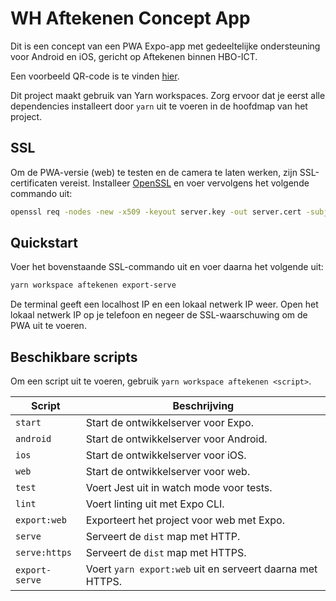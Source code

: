 # WH Aftekenen Concept App
Dit is een concept van een PWA Expo-app met gedeeltelijke ondersteuning voor Android en iOS, gericht op Aftekenen binnen HBO-ICT.

Een voorbeeld QR-code is te vinden [hier](./docs/voorbeeld.md).

Dit project maakt gebruik van Yarn workspaces. Zorg ervoor dat je eerst alle dependencies installeert door `yarn` uit te voeren in de hoofdmap van het project.

## SSL
Om de PWA-versie (web) te testen en de camera te laten werken, zijn SSL-certificaten vereist. Installeer [OpenSSL](https://www.openssl.org/) en voer vervolgens het volgende commando uit:

```bash
openssl req -nodes -new -x509 -keyout server.key -out server.cert -subj "/CN=localhost"
```

## Quickstart
Voer het bovenstaande SSL-commando uit en voer daarna het volgende uit:

```bash
yarn workspace aftekenen export-serve
```

De terminal geeft een localhost IP en een lokaal netwerk IP weer. Open het lokaal netwerk IP op je telefoon en negeer de SSL-waarschuwing om de PWA uit te voeren.

## Beschikbare scripts
Om een script uit te voeren, gebruik `yarn workspace aftekenen <script>`.

| Script          | Beschrijving                                              |
|-----------------|-----------------------------------------------------------|
| `start`         | Start de ontwikkelserver voor Expo.                       |
| `android`       | Start de ontwikkelserver voor Android.                    |
| `ios`           | Start de ontwikkelserver voor iOS.                        |
| `web`           | Start de ontwikkelserver voor web.                        |
| `test`          | Voert Jest uit in watch mode voor tests.                  |
| `lint`          | Voert linting uit met Expo CLI.                           |
| `export:web`    | Exporteert het project voor web met Expo.                 |
| `serve`         | Serveert de `dist` map met HTTP.                          |
| `serve:https`   | Serveert de `dist` map met HTTPS.                         |
| `export-serve`  | Voert `yarn export:web` uit en serveert daarna met HTTPS. |
